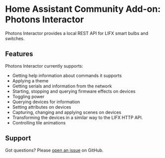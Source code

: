 # Home Assistant Community Add-on: Photons Interactor

Photons Interactor provides a local REST API for LIFX smart bulbs and switches.

## Features

Photons Interactor currently supports:

* Getting help information about commands it supports
* Applying a theme
* Getting serials and information from the network
* Starting, stopping and querying firmware effects on devices
* Toggling power
* Querying devices for information
* Setting attributes on devices
* Capturing, changing and applying scenes on devices
* Transforming the devices in a similar way to the LIFX HTTP API.
* Controlling tile animations

## Support

Got questions? Please [open an issue][issues] on GitHub.

[issues]: https://github.com/djelibeybi/hassio-addons/issues
